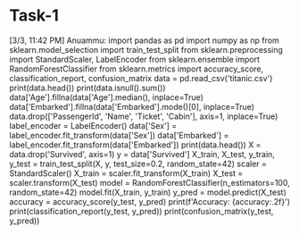 # Task-1
[3/3, 11:42 PM] Anuammu: import pandas as pd
import numpy as np
from sklearn.model_selection import train_test_split
from sklearn.preprocessing import StandardScaler, LabelEncoder
from sklearn.ensemble import RandomForestClassifier
from sklearn.metrics import accuracy_score, classification_report, confusion_matrix
data = pd.read_csv('titanic.csv')
print(data.head())
print(data.isnull().sum())
data['Age'].fillna(data['Age'].median(), inplace=True)
data['Embarked'].fillna(data['Embarked'].mode()[0], inplace=True)
data.drop(['PassengerId', 'Name', 'Ticket', 'Cabin'], axis=1, inplace=True)
label_encoder = LabelEncoder()
data['Sex'] = label_encoder.fit_transform(data['Sex'])
data['Embarked'] = label_encoder.fit_transform(data['Embarked'])
print(data.head())
X = data.drop('Survived', axis=1)
y = data['Survived']
X_train, X_test, y_train, y_test = train_test_split(X, y, test_size=0.2, random_state=42)
scaler = StandardScaler()
X_train = scaler.fit_transform(X_train)
X_test = scaler.transform(X_test)
model = RandomForestClassifier(n_estimators=100, random_state=42)
model.fit(X_train, y_train)
y_pred = model.predict(X_test)
accuracy = accuracy_score(y_test, y_pred)
print(f'Accuracy: {accuracy:.2f}')
print(classification_report(y_test, y_pred))
print(confusion_matrix(y_test, y_pred))
